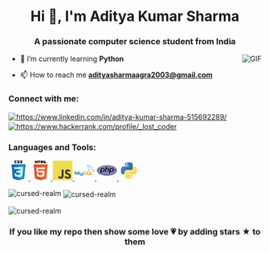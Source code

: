 <h1 align="center">Hi 👋, I'm Aditya Kumar Sharma</h1>
<h3 align="center">A passionate computer science student from India</h3>
<img align="right" height="250px" alt="GIF" src="https://camo.githubusercontent.com/7de37139d0b4c1ce40865e799b446c0e963a3dd8fb68d239707237c40604fa3d/68747470733a2f2f63646e2e6472696262626c652e636f6d2f75736572732f3733303730332f73637265656e73686f74732f363538313234332f6176656e746f2e676966"/>


- 🌱 I’m currently learning **Python**

- 📫 How to reach me **adityasharmaagra2003@gmail.com**
<h3 align="left">Connect with me:</h3>
<p align="left">
<a href="https://www.linkedin.com/in/aditya-kumar-sharma-515692289/" target="blank"><img align="center" src="https://raw.githubusercontent.com/rahuldkjain/github-profile-readme-generator/master/src/images/icons/Social/linked-in-alt.svg" alt="https://www.linkedin.com/in/aditya-kumar-sharma-515692289/" height="30" width="40" /></a>
<a href="https://www.hackerrank.com/profile/_lost_coder" target="blank"><img align="center" src="https://raw.githubusercontent.com/rahuldkjain/github-profile-readme-generator/master/src/images/icons/Social/hackerrank.svg" alt="https://www.hackerrank.com/profile/_lost_coder" height="30" width="40" /></a>
</p>

<p align="left">
</p>

<h3 align="left">Languages and Tools:</h3>
<p align="left"> <a href="https://www.w3schools.com/css/" target="_blank" rel="noreferrer"> <img src="https://raw.githubusercontent.com/devicons/devicon/master/icons/css3/css3-original-wordmark.svg" alt="css3" width="40" height="40"/> </a> <a href="https://www.w3.org/html/" target="_blank" rel="noreferrer"> <img src="https://raw.githubusercontent.com/devicons/devicon/master/icons/html5/html5-original-wordmark.svg" alt="html5" width="40" height="40"/> </a> <a href="https://developer.mozilla.org/en-US/docs/Web/JavaScript" target="_blank" rel="noreferrer"> <img src="https://raw.githubusercontent.com/devicons/devicon/master/icons/javascript/javascript-original.svg" alt="javascript" width="40" height="40"/> </a> <a href="https://www.mysql.com/" target="_blank" rel="noreferrer"> <img src="https://raw.githubusercontent.com/devicons/devicon/master/icons/mysql/mysql-original-wordmark.svg" alt="mysql" width="40" height="40"/> </a> <a href="https://www.php.net" target="_blank" rel="noreferrer"> <img src="https://raw.githubusercontent.com/devicons/devicon/master/icons/php/php-original.svg" alt="php" width="40" height="40"/> </a> <a href="https://www.python.org" target="_blank" rel="noreferrer"> <img src="https://raw.githubusercontent.com/devicons/devicon/master/icons/python/python-original.svg" alt="python" width="40" height="40"/> </a> </p>

<p><img align="left" src="https://github-readme-stats.vercel.app/api/top-langs?username=cursed-realm&show_icons=true&locale=en&layout=compact" alt="cursed-realm" /></p>

<p>&nbsp;<img align="center" src="https://github-readme-stats.vercel.app/api?username=cursed-realm&show_icons=true&locale=en" alt="cursed-realm" /></p>

<p><img align="center" src="https://github-readme-streak-stats.herokuapp.com/?user=cursed-realm&" alt="cursed-realm" /></p>
<h3 align="center"><b>If you like my repo then show some love &#128151 by adding stars &#9733 to them</b></h3>
